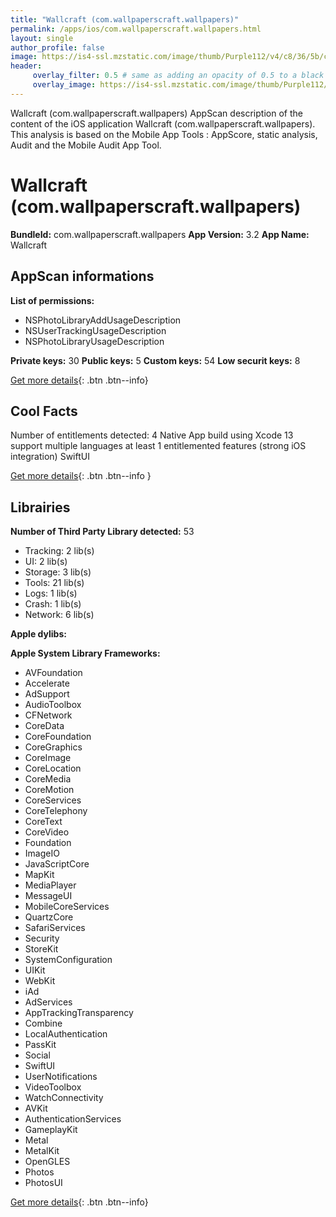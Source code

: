 ```yaml
---
title: "Wallcraft (com.wallpaperscraft.wallpapers)"
permalink: /apps/ios/com.wallpaperscraft.wallpapers.html
layout: single
author_profile: false
image: https://is4-ssl.mzstatic.com/image/thumb/Purple112/v4/c8/36/5b/c8365b68-2b1c-e97c-247a-fcd8bfcc4022/AppIcon-0-0-1x_U007emarketing-0-5-0-85-220.png/512x512bb.jpg
header: 
     overlay_filter: 0.5 # same as adding an opacity of 0.5 to a black background
     overlay_image: https://is4-ssl.mzstatic.com/image/thumb/Purple112/v4/c8/36/5b/c8365b68-2b1c-e97c-247a-fcd8bfcc4022/AppIcon-0-0-1x_U007emarketing-0-5-0-85-220.png/512x512bb.jpg
---
```

Wallcraft (com.wallpaperscraft.wallpapers) AppScan description of the content of the iOS application Wallcraft (com.wallpaperscraft.wallpapers). This analysis is based on the Mobile App Tools : AppScore, static analysis, Audit and the Mobile Audit App Tool.

# Wallcraft (com.wallpaperscraft.wallpapers)

**BundleId:** com.wallpaperscraft.wallpapers
**App Version:** 3.2
**App Name:** Wallcraft


## AppScan informations 

**List of permissions:** 
- NSPhotoLibraryAddUsageDescription
- NSUserTrackingUsageDescription
- NSPhotoLibraryUsageDescription
  
  
**Private keys:** 30
**Public keys:** 5
**Custom keys:** 54
**Low securit keys:** 8
  
[Get more details](/pricing.html){: .btn .btn--info}

## Cool Facts

Number of entitlements detected: 4
Native App
build using Xcode 13
support multiple languages
at least 1 entitlemented features (strong iOS integration)
SwiftUI
  
[Get more details](/pricing.html){: .btn .btn--info }

## Librairies 
**Number of Third Party Library detected:** 53
- Tracking: 2 lib(s)
- UI: 2 lib(s)
- Storage: 3 lib(s)
- Tools: 21 lib(s)
- Logs: 1 lib(s)
- Crash: 1 lib(s)
- Network: 6 lib(s)


**Apple dylibs:**


**Apple System Library Frameworks:**
- AVFoundation
- Accelerate
- AdSupport
- AudioToolbox
- CFNetwork
- CoreData
- CoreFoundation
- CoreGraphics
- CoreImage
- CoreLocation
- CoreMedia
- CoreMotion
- CoreServices
- CoreTelephony
- CoreText
- CoreVideo
- Foundation
- ImageIO
- JavaScriptCore
- MapKit
- MediaPlayer
- MessageUI
- MobileCoreServices
- QuartzCore
- SafariServices
- Security
- StoreKit
- SystemConfiguration
- UIKit
- WebKit
- iAd
- AdServices
- AppTrackingTransparency
- Combine
- LocalAuthentication
- PassKit
- Social
- SwiftUI
- UserNotifications
- VideoToolbox
- WatchConnectivity
- AVKit
- AuthenticationServices
- GameplayKit
- Metal
- MetalKit
- OpenGLES
- Photos
- PhotosUI


  
[Get more details](/pricing.html){: .btn .btn--info}

